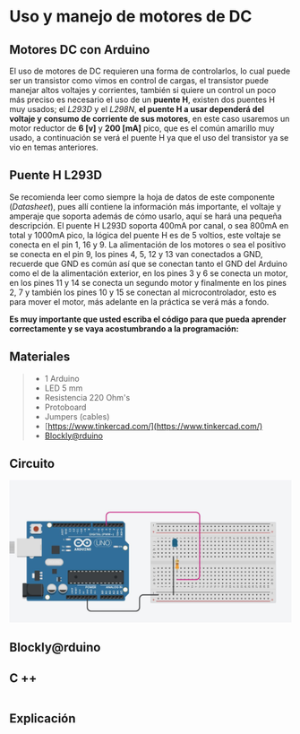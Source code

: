 # Uso y manejo de motores de DC

## Motores DC con Arduino

El uso de motores de DC requieren una forma de controlarlos, lo cual puede ser un transistor como vimos en control de cargas, el transistor puede manejar altos voltajes y corrientes, también si quiere un control un poco más preciso es necesario el uso de un **puente H**, existen dos puentes H muy usados; el *L293D* y el *L298N*, **el puente H a usar dependerá del voltaje y consumo de corriente de sus motores**, en este caso usaremos un motor reductor de **6 [v]** y **200 [mA]** pico, que es el común amarillo muy usado, a continuación se verá el puente H ya que el uso del transistor ya se vio en temas anteriores.


## Puente H L293D

Se recomienda leer como siempre la hoja de datos de este componente (*Datasheet*), pues allí contiene la información más importante, el voltaje y amperaje que soporta además de cómo usarlo, aquí se hará una pequeña descripción.
El puente H L293D soporta 400mA por canal, o sea 800mA en total y 1000mA pico, la lógica del puente H
es de 5 voltios, este voltaje se conecta en el pin 1, 16 y 9. La alimentación de los motores o sea el positivo
se conecta en el pin 9, los pines 4, 5, 12 y 13 van conectados a GND, recuerde que GND es común así que
se conectan tanto el GND del Arduino como el de la alimentación exterior, en los pines 3 y 6 se conecta
un motor, en los pines 11 y 14 se conecta un segundo motor y finalmente en los pines 2, 7 y también los
pines 10 y 15 se conectan al microcontrolador, esto es para mover el motor, más adelante en la práctica
se verá más a fondo.

**Es muy importante que usted escriba el código para que pueda aprender correctamente y se vaya acostumbrando a la programación:**

## Materiales
> - 1 Arduino
> - LED 5 mm
> - Resistencia 220 Ohm's
> - Protoboard 
> - Jumpers (cables) 
> - [https://www.tinkercad.com/](https://www.tinkercad.com/)
> - [Blockly@rduino](https://technologiescollege.github.io/Blockly-at-rduino/index.html)





## Circuito

![BlinkLED](https://github.com/Ezzzzzzzzzzzzzz/CursoRoboticaAplicada/blob/master/PracticasArduino/Practica1/BlinkLED.JPG)


## Blockly@rduino



## C ++
```c

```

## Explicación 

<!--stackedit_data:
eyJoaXN0b3J5IjpbLTExNjU4MjQ5OSw3MTg5NTQ4MDEsLTEzOT
g0NDYxMjksLTE1NDUwNTI1OTNdfQ==
-->